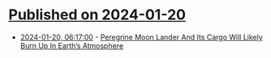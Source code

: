 # [Published on 2024-01-20](index.md)

* [2024-01-20, 06:17:00](https://soylentnews.org/article.pl?sid=24/01/19/0458254&from=rss) - [Peregrine Moon Lander And Its Cargo Will Likely Burn Up In Earth’s Atmosphere](https://soylentnews.org/article.pl?sid=24/01/19/0458254&from=rss)
